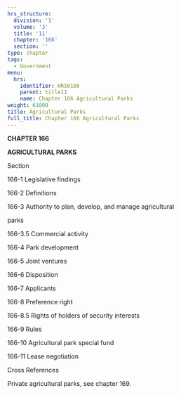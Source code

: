 ```yaml
---
hrs_structure:
  division: '1'
  volume: '3'
  title: '11'
  chapter: '166'
  section: ''
type: chapter
tags:
  - Government
menu:
  hrs:
    identifier: HRS0166
    parent: title11
    name: Chapter 166 Agricultural Parks
weight: 61000
title: Agricultural Parks
full_title: Chapter 166 Agricultural Parks
---
```

**CHAPTER 166**

**AGRICULTURAL PARKS**

Section

166-1 Legislative findings

166-2 Definitions

166-3 Authority to plan, develop, and manage agricultural

parks

166-3.5 Commercial activity

166-4 Park development

166-5 Joint ventures

166-6 Disposition

166-7 Applicants

166-8 Preference right

166-8.5 Rights of holders of security interests

166-9 Rules

166-10 Agricultural park special fund

166-11 Lease negotiation

Cross References

Private agricultural parks, see chapter 169.